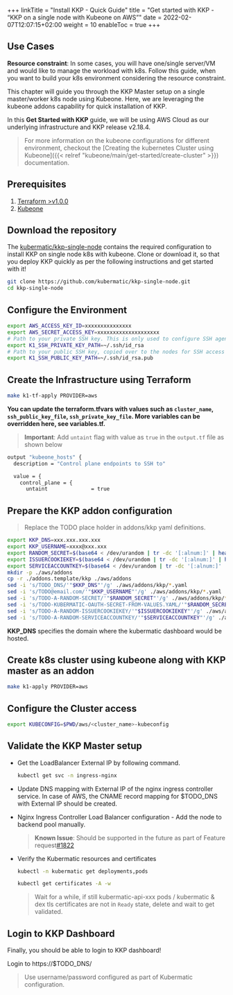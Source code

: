 +++
linkTitle = "Install KKP - Quick Guide"
title = "Get started with KKP - “KKP on a single node with Kubeone on AWS”"
date = 2022-02-07T12:07:15+02:00
weight = 10
enableToc = true
+++

## Use Cases

**Resource constraint**: In some cases, you will have one/single server/VM and would like to manage the workload with k8s. Follow this guide, when you want to build your k8s environment considering the resource constraint.

This chapter will guide you through the KKP Master setup on a single master/worker k8s node using Kubeone. Here, we are leveraging the kubeone addons capability for quick installation of KKP.

In this **Get Started with KKP** guide, we will be using AWS Cloud as our underlying infrastructure and KKP release v2.18.4.

> For more information on the kubeone configurations for different environment, checkout the [Creating the kubernetes Cluster using Kubeone]({{< relref "kubeone/main/get-started/create-cluster" >}}) documentation.

## Prerequisites

1. [Terraform >v1.0.0](https://www.terraform.io/downloads)
2. [Kubeone](https://github.com/kubermatic/kubeone/releases/tag/v1.4.0)

## Download the repository

The [kubermatic/kkp-single-node](https://github.com/kubermatic/kkp-single-node) contains the required configuration to install KKP on single node k8s with kubeone. Clone or download it, so that you deploy KKP quickly as per the following instructions and get started with it!

```bash
git clone https://github.com/kubermatic/kkp-single-node.git
cd kkp-single-node
```

## Configure the Environment

```bash
export AWS_ACCESS_KEY_ID=xxxxxxxxxxxxxxx
export AWS_SECRET_ACCESS_KEY=xxxxxxxxxxxxxxxxxxxx
# Path to your private SSH key. This is only used to configure SSH agent on your local machine.
export K1_SSH_PRIVATE_KEY_PATH=~/.ssh/id_rsa
# Path to your public SSH key, copied over to the nodes for SSH access
export K1_SSH_PUBLIC_KEY_PATH=~/.ssh/id_rsa.pub
```

## Create the Infrastructure using Terraform

```bash
make k1-tf-apply PROVIDER=aws
```

**You can update the terraform.tfvars with values such as `cluster_name`, `ssh_public_key_file`, `ssh_private_key_file`. More variables can be overridden here, see variables.tf.**

> **Important**: Add `untaint` flag with value as `true` in the `output.tf` file as shown below

```bash
output "kubeone_hosts" {
  description = "Control plane endpoints to SSH to"

  value = {
    control_plane = {
      untaint              = true
```

## Prepare the KKP addon configuration

> Replace the TODO place holder in addons/kkp yaml definitions.

```bash
export KKP_DNS=xxx.xxx.xxx.xxx
export KKP_USERNAME=xxxx@xxx.xxx
export RANDOM_SECRET=$(base64 < /dev/urandom | tr -dc '[:alnum:]' | head -c32)
export ISSUERCOOKIEKEY=$(base64 < /dev/urandom | tr -dc '[:alnum:]' | head -c32)
export SERVICEACCOUNTKEY=$(base64 < /dev/urandom | tr -dc '[:alnum:]' | head -c32)
mkdir -p ./aws/addons
cp -r ./addons.template/kkp ./aws/addons
sed -i 's/TODO_DNS/'"$KKP_DNS"'/g' ./aws/addons/kkp/*.yaml
sed -i 's/TODO@email.com/'"$KKP_USERNAME"'/g' ./aws/addons/kkp/*.yaml
sed -i 's/TODO-A-RANDOM-SECRET/'"$RANDOM_SECRET"'/g' ./aws/addons/kkp/*.yaml
sed -i 's/TODO-KUBERMATIC-OAUTH-SECRET-FROM-VALUES.YAML/'"$RANDOM_SECRET"'/g' ./aws/addons/kkp/*.yaml
sed -i 's/TODO-A-RANDOM-ISSUERCOOKIEKEY/'"$ISSUERCOOKIEKEY"'/g' ./aws/addons/kkp/*.yaml
sed -i 's/TODO-A-RANDOM-SERVICEACCOUNTKEY/'"$SERVICEACCOUNTKEY"'/g' ./aws/addons/kkp/*.yaml
```

**KKP_DNS** specifies the domain where the kubermatic dashboard would be hosted.

## Create k8s cluster using kubeone along with KKP master as an addon

```bash
make k1-apply PROVIDER=aws
```

## Configure the Cluster access

```bash
export KUBECONFIG=$PWD/aws/<cluster_name>-kubeconfig
```

## Validate the KKP Master setup

* Get the LoadBalancer External IP by following command.

  ```bash
  kubectl get svc -n ingress-nginx
  ```

* Update DNS mapping with External IP of the nginx ingress controller service. In case of AWS, the CNAME record mapping for $TODO_DNS with External IP should be created.

* Nginx Ingress Controller Load Balancer configuration - Add the node to backend pool manually.
  > **Known Issue**: Should be supported in the future as part of Feature request[#1822](https://github.com/kubermatic/kubeone/issues/1822)

* Verify the Kubermatic resources and certificates

  ```bash
  kubectl -n kubermatic get deployments,pods
  ```

  ```bash
  kubectl get certificates -A -w
  ```

  > Wait for a while, if still kubermatic-api-xxx pods / kubermatic & dex tls certificates are not in `Ready` state, delete  and wait to get validated.

## Login to KKP Dashboard

Finally, you should be able to login to KKP dashboard!

Login to https://$TODO_DNS/
> Use username/password configured as part of Kubermatic configuration.
